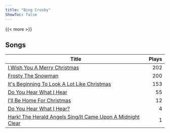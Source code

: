 ```yaml
---
title: "Bing Crosby"
ShowToc: false
---
```


{{< more >}}

## Songs
Title | Plays 
----- | -----: 
[I Wish You A Merry Christmas](/songs/i-wish-you-a-merry-christmas) | 202
[Frosty The Snowman](/songs/frosty-the-snowman) | 200
[It's Beginning To Look A Lot Like Christmas](/songs/its-beginning-to-look-a-lot-like-christmas) | 153
[Do You Hear What I Hear](/songs/do-you-hear-what-i-hear) | 55
[I'll Be Home For Christmas](/songs/ill-be-home-for-christmas) | 12
[Do You Hear What I Hear?](/songs/do-you-hear-what-i-hear) | 4
[Hark! The Herald Angels Sing/It Came Upon A Midnight Clear](/songs/hark-the-herald-angels-singit-came-upon-a-midnight-clear) | 1

